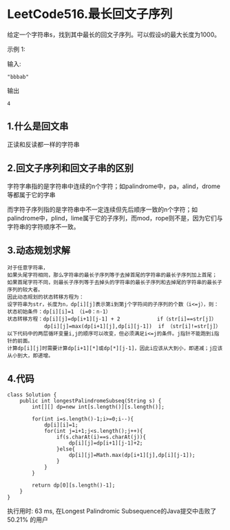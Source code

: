LeetCode516.最长回文子序列
====
给定一个字符串s，找到其中最长的回文子序列。可以假设s的最大长度为1000。

示例 1:

输入:
```
"bbbab"
```

输出

```
4
```

1.什么是回文串
---------
正读和反读都一样的字符串


2.回文子序列和回文子串的区别
------
字符字串指的是字符串中连续的n个字符；如palindrome中，pa，alind，drome等都属于它的字串

而字符子序列指的是字符串中不一定连续但先后顺序一致的n个字符；如palindrome中，plind，lime属于它的子序列，而mod，rope则不是，因为它们与字符串的字符顺序不一致。

3.动态规划求解
-----
```
对于任意字符串，
如果头尾字符相同，那么字符串的最长子序列等于去掉首尾的字符串的最长子序列加上首尾；
如果首尾字符不同，则最长子序列等于去掉头的字符串的最长子序列和去掉尾的字符串的最长子序列的较大者。
因此动态规划的状态转移方程为：
设字符串为str，长度为n，dp[i][j]表示第i到第j个字符间的子序列的个数（i<=j），则：
状态初始条件：dp[i][i]=1 （i=0：n-1）
状态转移方程：dp[i][j]=dp[i+1][j-1] + 2            if（str[i]==str[j]）
            dp[i][j]=max(dp[i+1][j],dp[i][j-1])  if （str[i]!=str[j]）
以下代码中的两层循环变量i,j的顺序可以改变，但必须满足i<=j的条件。j指针不能跑到i指针的前面。
计算dp[i][j]时需要计算dp[i+1][*]或dp[*][j-1]，因此i应该从大到小，即递减；j应该从小到大，即递增。
```

4.代码
----
```
class Solution {
    public int longestPalindromeSubseq(String s) {
        int[][] dp=new int[s.length()][s.length()];
        
        for(int i=s.length()-1;i>=0;i--){
            dp[i][i]=1;
            for(int j=i+1;j<s.length();j++){
                if(s.charAt(i)==s.charAt(j)){
                    dp[i][j]=dp[i+1][j-1]+2;
                }else{
                    dp[i][j]=Math.max(dp[i+1][j],dp[i][j-1]);
                }
            }
        }
        
        return dp[0][s.length()-1];
    }
}
```

执行用时: 63 ms, 在Longest Palindromic Subsequence的Java提交中击败了50.21% 的用户



